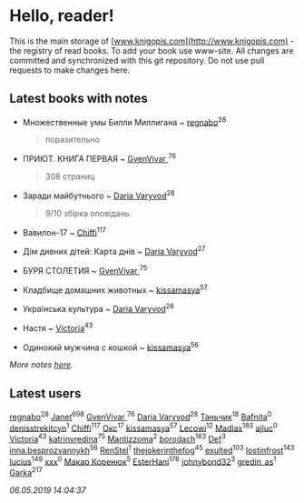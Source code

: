 # Hello, reader!
This is the main storage of [www.knigopis.com](http://www.knigopis.com) - the registry of read books.
To add your book use www-site. All changes are committed and synchronized with this git repository.
Do not use pull requests to make changes here.


## Latest books with notes
* Множественные умы Билли Миллигана ~ [regnabo](users/870/870059322-yandex)<sup>28</sup>
    > поразительно

* ПРИЮТ. КНИГА ПЕРВАЯ ~ [GvenVivar ](users/158/158266434925901-facebook)<sup>76</sup>
    > 308 страниц

* Заради майбутнього ~ [Daria Varyvod](users/829/829893410524253-facebook)<sup>28</sup>
    > 9/10 збірка оповідань.

* Вавилон-17 ~ [Chiffi](users/105/105831994080785626680-google)<sup>117</sup>

* Дім дивних дітей: Карта днів ~ [Daria Varyvod](users/829/829893410524253-facebook)<sup>27</sup>

* БУРЯ СТОЛЕТИЯ ~ [GvenVivar ](users/158/158266434925901-facebook)<sup>75</sup>

* Кладбище домашних животных ~ [kissamasya](users/684/68439978-vkontakte)<sup>57</sup>

* Українська культура ~ [Daria Varyvod](users/829/829893410524253-facebook)<sup>26</sup>

* Настя ~ [Victoria](users/113/113794223924688167852-google)<sup>43</sup>

* Одинокий мужчина с кошкой ~ [kissamasya](users/684/68439978-vkontakte)<sup>56</sup>


_More notes [here](latest_books_with_notes.md)._


## Latest users
[regnabo](users/870/870059322-yandex)<sup>28</sup> 
[Janet](users/108/108113656204404967440-google)<sup>698</sup> 
[GvenVivar ](users/158/158266434925901-facebook)<sup>76</sup> 
[Daria Varyvod](users/829/829893410524253-facebook)<sup>28</sup> 
[Таньчик](users/209/2096581563762610-facebook)<sup>18</sup> 
[Bafnita](users/142/1428344393-facebook)<sup>0</sup> 
[denisstrekitcyn](users/226/226617025-vkontakte)<sup>1</sup> 
[Chiffi](users/105/105831994080785626680-google)<sup>117</sup> 
[Окс](users/102/102536471289425216982-google)<sup>17</sup> 
[kissamasya](users/684/68439978-vkontakte)<sup>57</sup> 
[Lecowi](users/521/521873425-vkontakte)<sup>12</sup> 
[Madlax](users/158/158304782-vkontakte)<sup>183</sup> 
[ajluc](users/880/88086807-vkontakte)<sup>0</sup> 
[Victoria](users/113/113794223924688167852-google)<sup>43</sup> 
[katrinvredina](users/233/2336755-vkontakte)<sup>75</sup> 
[Mantizzoma](users/113/113990901159060096197-google)<sup>2</sup> 
[borodach](users/157/15706320-vkontakte)<sup>163</sup> 
[Def](users/726/7264253353800808630-mailru)<sup>3</sup> 
[inna.besprozvannykh](users/733/73323849-yandex)<sup>56</sup> 
[RenStel](users/112/112563761151554776409-google)<sup>1</sup> 
[thejokerinthefog](users/317/317244423-vkontakte)<sup>45</sup> 
[exulted](users/100/100599204551896265722-google)<sup>103</sup> 
[lostinfrost](users/217/217891524-vkontakte)<sup>143</sup> 
[lucius](users/838/83820536-yandex)<sup>149</sup> 
[xxx](users/109/109882790085735415479-google)<sup>0</sup> 
[Макар Коренюк](users/126/126368737-vkontakte)<sup>5</sup> 
[EsterHani](users/305/30558181-vkontakte)<sup>176</sup> 
[johnybond32](users/304/304041461-yandex)<sup>3</sup> 
[gredin_as](users/277/277067555-vkontakte)<sup>1</sup> 
[Garka](users/115/115753719718250012620-google)<sup>217</sup> 


_06.05.2019 14:04:37_
